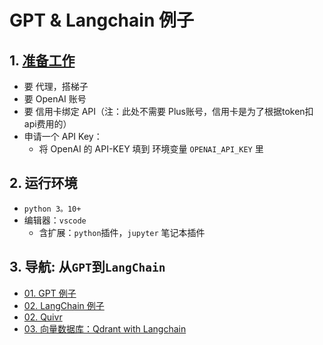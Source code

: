 # GPT & Langchain 例子

## 1. [准备工作](./src/share/00_setup.md)

+ 要 代理，搭梯子
+ 要 OpenAI 账号
+ 要 信用卡绑定 API（注：此处不需要 Plus账号，信用卡是为了根据token扣api费用的）
+ 申请一个 API Key：
    - 将 OpenAI 的 API-KEY 填到 环境变量 `OPENAI_API_KEY` 里

## 2. 运行环境

+ `python 3。10+` 
+ 编辑器：`vscode`
    - 含扩展：`python`插件，`jupyter` 笔记本插件

## 3. 导航: 从`GPT`到`LangChain`

+ [01. GPT 例子](./src/share/01_chagpt.ipynb)
+ [02. LangChain 例子](./src/share/02_langchain.ipynb)
+ [02. Quivr](./src/share/03_quivr/README.md)
+ [03. 向量数据库：Qdrant with Langchain](./src/share/04_qdrant/README.md)